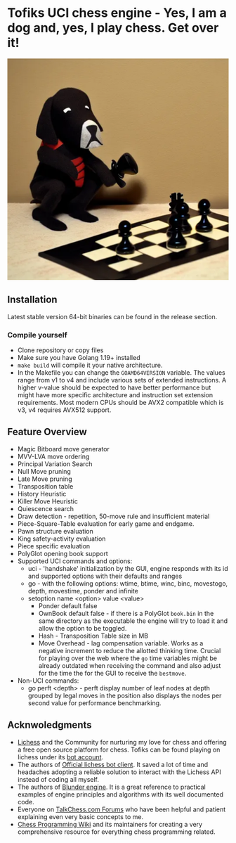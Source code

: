 # Tofiks UCI chess engine - Yes, I am a dog and, yes, I play chess. Get over it!
![Tofiks](resources/tofiks.png)
## Installation
Latest stable version 64-bit binaries can be found in the release section.
### Compile yourself
* Clone repository or copy files
* Make sure you have Golang 1.19+ installed
* `make build` will compile it your native architecture.
* In the Makefile you can change the `GOAMD64VERSION` variable. The values range from v1 to v4 and include various sets of extended instructions. A higher v-value should be expected to have better performance but might have more specific architecture and instruction set extension requirements. Most modern CPUs should be AVX2 compatible which is v3, v4 requires AVX512 support. 

## Feature Overview
* Magic Bitboard move generator
* MVV-LVA move ordering
* Principal Variation Search
* Null Move pruning
* Late Move pruning
* Transposition table
* History Heuristic
* Killer Move Heuristic
* Quiescence search
* Draw detection - repetition, 50-move rule and insufficient material
* Piece-Square-Table evaluation for early game and endgame.
* Pawn structure evaluation
* King safety-activity evaluation
* Piece specific evaluation
* PolyGlot opening book support
* Supported UCI commands and options:
   * uci - 'handshake' initialization by the GUI, engine responds with its id and supported options with their defaults and ranges
   * go - with the following options: wtime, btime, winc, binc, movestogo, depth, movestime, ponder and infinite
   * setoption name \<option\> value \<value\>
       * Ponder default false
       * OwnBook default false - if there is a PolyGlot `book.bin` in the same directory as the executable the engine will try to load it and allow the option to be toggled.
       * Hash - Transposition Table size in MB
       * Move Overhead - lag compensation variable. Works as a negative increment to reduce the allotted thinking time. Crucial for playing over the web where the `go` time variables might be already outdated when receiving the command and also adjust for the time the for the GUI to receive the `bestmove`.
* Non-UCI commands:
    * go perft \<depth\> - perft display number of leaf nodes at depth grouped by legal moves in the position also displays the nodes per second value for performance benchmarking.

## Acknwoledgments
* [Lichess](https://lichess.org/) and the Community for nurturing my love for chess and offering a free open source platform for chess. Tofiks can be found playing on lichess under its [bot account](https://lichess.org/@/likeawizard-bot).
* The authors of [Official lichess bot client](https://github.com/ShailChoksi/lichess-bot). It saved a lot of time and headaches adopting a reliable solution to interact with the Lichess API instead of coding all myself.
* The authors of [Blunder engine](https://github.com/algerbrex/blunder). It is a great reference to practical examples of engine principles and algorithms with its well documented code.
* Everyone on [TalkChess.com Forums](https://talkchess.com/forum3/) who have been helpful and patient explaining even very basic concepts to me.
* [Chess Programming Wiki](https://www.chessprogramming.org/Main_Page) and its maintainers for creating a very comprehensive resource for everything chess programming related.